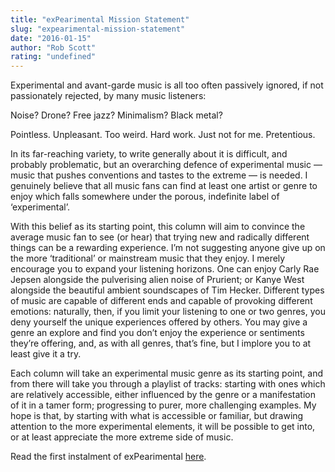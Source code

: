 ```yaml
---
title: "exPearimental Mission Statement"
slug: "expearimental-mission-statement"
date: "2016-01-15"
author: "Rob Scott"
rating: "undefined"
---
```


Experimental and avant-garde music is all too often passively ignored, if not passionately rejected, by many music listeners:

Noise? Drone? Free jazz? Minimalism? Black metal?

Pointless. Unpleasant. Too weird. Hard work. Just not for me. Pretentious.

In its far-reaching variety, to write generally about it is difficult, and probably problematic, but an overarching defence of experimental music — music that pushes conventions and tastes to the extreme — is needed. I genuinely believe that all music fans can find at least one artist or genre to enjoy which falls somewhere under the porous, indefinite label of ‘experimental’.

With this belief as its starting point, this column will aim to convince the average music fan to see (or hear) that trying new and radically different things can be a rewarding experience. I’m not suggesting anyone give up on the more ‘traditional’ or mainstream music that they enjoy. I merely encourage you to expand your listening horizons. One can enjoy Carly Rae Jepsen alongside the pulverising alien noise of Prurient; or Kanye West alongside the beautiful ambient soundscapes of Tim Hecker. Different types of music are capable of different ends and capable of provoking different emotions: naturally, then, if you limit your listening to one or two genres, you deny yourself the unique experiences offered by others. You may give a genre an explore and find you don’t enjoy the experience or sentiments they’re offering, and, as with all genres, that’s fine, but I implore you to at least give it a try.

Each column will take an experimental music genre as its starting point, and from there will take you through a playlist of tracks: starting with ones which are relatively accessible, either influenced by the genre or a manifestation of it in a tamer form; progressing to purer, more challenging examples. My hope is that, by starting with what is accessible or familiar, but drawing attention to the more experimental elements, it will be possible to get into, or at least appreciate the more extreme side of music.

Read the first instalment of exPearimental [here](http://pearshapedexeter.com/expearimental-1/).
